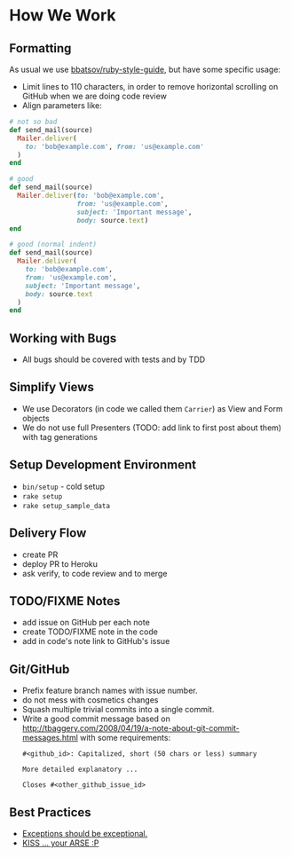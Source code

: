 How We Work
===========


## Formatting

As usual we use [bbatsov/ruby-style-guide](https://github.com/bbatsov/ruby-style-guide), 
but have some specific usage:

* Limit lines to 110 characters, in order to remove horizontal scrolling on GitHub when we are doing code review
* Align parameters like:

```ruby
# not so bad
def send_mail(source)
  Mailer.deliver(
    to: 'bob@example.com', from: 'us@example.com'
  )
end

# good
def send_mail(source)
  Mailer.deliver(to: 'bob@example.com',
                 from: 'us@example.com',
                 subject: 'Important message',
                 body: source.text)
end

# good (normal indent)
def send_mail(source)
  Mailer.deliver(
    to: 'bob@example.com',
    from: 'us@example.com',
    subject: 'Important message',
    body: source.text
  )
end
```

## Working with Bugs

* All bugs should be covered with tests and by TDD

## Simplify Views

* We use Decorators (in code we called them `Carrier`) as View and Form objects
* We do not use full Presenters (TODO: add link to first post about them) with tag generations

## Setup Development Environment

* `bin/setup` - cold setup
* `rake setup`
* `rake setup_sample_data`

## Delivery Flow

* create PR
* deploy PR to Heroku
* ask verify, to code review and to merge

## TODO/FIXME Notes

* add issue on GitHub per each note
* create TODO/FIXME note in the code
* add in code's note link to GitHub's issue
 
## Git/GitHub

* Prefix feature branch names with issue number.
* do not mess with cosmetics changes
* Squash multiple trivial commits into a single commit.
* Write a good commit message based on http://tbaggery.com/2008/04/19/a-note-about-git-commit-messages.html with some requirements:
  ```
  #<github_id>: Capitalized, short (50 chars or less) summary
  
  More detailed explanatory ...
  
  Closes #<other_github_issue_id>
  ```
   

## Best Practices

* [Exceptions should be exceptional.](http://pragmatictips.com/34)
* [KISS ... your ARSE :P](http://code.mumak.net/2012/02/simple-made-easy.html)
